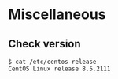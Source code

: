 # Miscellaneous

## Check version

```console
$ cat /etc/centos-release
CentOS Linux release 8.5.2111
```
